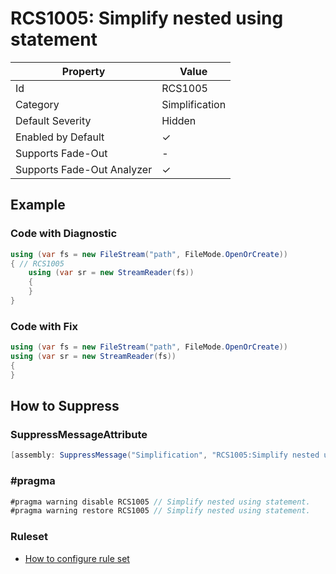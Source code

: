 # RCS1005: Simplify nested using statement

| Property                    | Value          |
| --------------------------- | -------------- |
| Id                          | RCS1005        |
| Category                    | Simplification |
| Default Severity            | Hidden         |
| Enabled by Default          | &#x2713;       |
| Supports Fade\-Out          | -              |
| Supports Fade\-Out Analyzer | &#x2713;       |

## Example

### Code with Diagnostic

```csharp
using (var fs = new FileStream("path", FileMode.OpenOrCreate))
{ // RCS1005
    using (var sr = new StreamReader(fs))
    {
    }
}
```

### Code with Fix

```csharp
using (var fs = new FileStream("path", FileMode.OpenOrCreate))
using (var sr = new StreamReader(fs))
{
}
```

## How to Suppress

### SuppressMessageAttribute

```csharp
[assembly: SuppressMessage("Simplification", "RCS1005:Simplify nested using statement.", Justification = "<Pending>")]
```

### \#pragma

```csharp
#pragma warning disable RCS1005 // Simplify nested using statement.
#pragma warning restore RCS1005 // Simplify nested using statement.
```

### Ruleset

* [How to configure rule set](../HowToConfigureAnalyzers.md)
